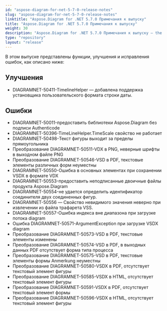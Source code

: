 ```yaml
---
id: "aspose-diagram-for-net-5-7-0-release-notes"
slug: "aspose-diagram-for-net-5-7-0-release-notes"
linktitle: "Aspose.Diagram for .NET 5.7.0 Примечания к выпуску"
title: "Aspose.Diagram for .NET 5.7.0 Примечания к выпуску"
weight: 30
description: "Aspose.Diagram for .NET 5.7.0 Примечания к выпуску – the latest updates and fixes."
type: "repository"
layout: "release"
---
```

В этом выпуске представлены функции, улучшения и исправления ошибок, как описано ниже:
## **Улучшения**
- DIAGRAMNET-50411-TimelineHelper — добавлена поддержка установщика пользовательского формата строки даты.
## **Ошибки**
- DIAGRAMNET-50011-предоставить библиотеки Aspose.Diagram без подписи Authenticode
- DIAGRAMNET-50396-TimeLineHelper.TimeScale свойство не работает
- DIAGRAMNET-50498-Текст фигуры выходит за пределы прямоугольника
- Преобразование DIAGRAMNET-50511-VDX в PNG, неверные шрифты в выходном файле PNG
- Преобразование DIAGRAMNET-50546-VSD в PDF, текстовые элементы различных форм неуместны
- DIAGRAMNET-50550-Ошибка в основных элементах при сохранении VSDX в формате VDX
- DIAGRAMNET-50553-предоставить неподписанные двоичные файлы продукта Aspose.Diagram
- DIAGRAMNET-50554-не удается определить идентификатор соединителя двух соединенных фигур.
- DIAGRAMNET-50556 — Свойство невидимого значения неверно при извлечении из файла трафарета VSS.
- DIAGRAMNET-50557-Ошибка индекса вне диапазона при загрузке потока diagram
- Ошибка DIAGRAMNET-50571-ArgumentException при загрузке VSDX diagram
- Преобразование DIAGRAMNET-50573-VSD в PDF, текстовые элементы изменены
- Преобразование DIAGRAMNET-50574-VSD в PDF, в выходных данных PDF отсутствует форма типа процесса
- Преобразование DIAGRAMNET-50575-VSD в PDF, текстовые элементы формы Anmerkung неуместны
- Преобразование DIAGRAMNET-50580-VSDX в PDF, отсутствует текстовый элемент фигуры
- Преобразование DIAGRAMNET-50585-VSDX в HTML, отсутствует текстовый элемент фигуры
- Преобразование DIAGRAMNET-50591-VSDX в PDF, отсутствует текстовый элемент формы
- Преобразование DIAGRAMNET-50596-VSDX в HTML, отсутствует текстовый элемент фигуры
